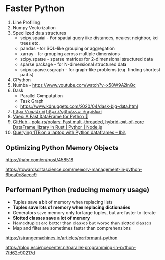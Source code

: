 # Faster Python

1. Line Profiling
2. Numpy Vectorization
3. Specilized data structures
	- scipy.spatial - For spatial query like distances, nearest neighbor, kd trees etc.
	- pandas - for SQL-like grouping or aggregation
	- xarray - for grouping across multiple dimensions
	- scipy.sparse - sparse matrices for 2-dimensional structured data
	- sparse package - for N-dimensional structured data
	- scipy.sparse.csgraph - for graph-like problems (e.g. finding shortest paths)
4. CPython
5. Numba - https://www.youtube.com/watch?v=x58W9A2lnQc
6. Dask
    - Parallel Computation
    - Task Graph
    - https://www.kdnuggets.com/2020/04/dask-big-data.html
7. https://rapids.ai  https://github.com/rapidsai
8. [Vaex: A Fast DataFrame for Python 🚀](https://vaex.io/)
9. [GitHub - pola-rs/polars: Fast multi-threaded, hybrid-out-of-core DataFrame library in Rust | Python | Node.js](https://github.com/pola-rs/polars)
10. [Querying 1TB on a laptop with Python dataframes – Ibis](https://ibis-project.org/posts/1tbc/)

## Optimizing Python Memory Objects

https://habr.com/en/post/458518

https://towardsdatascience.com/memory-management-in-python-6bea0c8aecc9

## Performant Python (reducing memory usage)

- Tuples save a bit of memory when replacing lists
- **Tuples save lots of memory when replacing dictionaries**
- Generators save memory only for large tuples, but are faster to iterate
- **Slotted classes save a lot of memory**
- Namedtuples are better than classes but worse than slotted classes
- Map and filter are sometimes faster than comprehensions

https://strangemachines.io/articles/performant-python

https://blog.esciencecenter.nl/parallel-programming-in-python-7fd62c90217d
